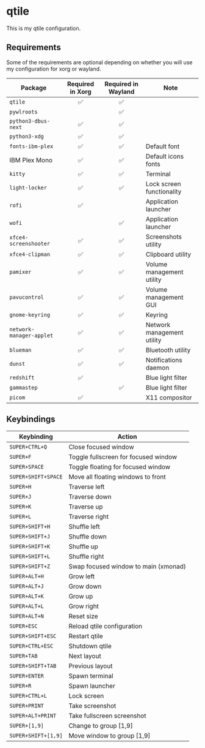 # qtile

This is my qtile configuration.

## Requirements

Some of the requirements are optional depending on whether you will use my
configuration for xorg or wayland.

| Package                  | Required in Xorg | Required in Wayland | Note                       |
| ------------------------ | :--------------: | :-----------------: | -------------------------- |
| `qtile`                  |        ✅        |         ✅          |                            |
| `pywlroots`              |                  |         ✅          |                            |
| `python3-dbus-next`      |        ✅        |         ✅          |                            |
| `python3-xdg`            |        ✅        |         ✅          |                            |
| `fonts-ibm-plex`         |        ✅        |         ✅          | Default font               |
| IBM Plex Mono            |        ✅        |         ✅          | Default icons fonts        |
| `kitty`                  |        ✅        |         ✅          | Terminal                   |
| `light-locker`           |        ✅        |         ✅          | Lock screen functionality  |
| `rofi`                   |        ✅        |                     | Application launcher       |
| `wofi`                   |                  |         ✅          | Application launcher       |
| `xfce4-screenshooter`    |        ✅        |         ✅          | Screenshots utility        |
| `xfce4-clipman`          |        ✅        |         ✅          | Clipboard utility          |
| `pamixer`                |        ✅        |         ✅          | Volume management utility  |
| `pavucontrol`            |        ✅        |         ✅          | Volume management GUI      |
| `gnome-keyring`          |        ✅        |         ✅          | Keyring                    |
| `network-manager-applet` |        ✅        |         ✅          | Network management utility |
| `blueman`                |        ✅        |         ✅          | Bluetooth utility          |
| `dunst`                  |        ✅        |         ✅          | Notifications daemon       |
| `redshift`               |        ✅        |                     | Blue light filter          |
| `gammastep`              |                  |         ✅          | Blue light filter          |
| `picom`                  |        ✅        |                     | X11 compositor             |

## Keybindings

| Keybinding          | Action                               |
| ------------------- | ------------------------------------ |
| `SUPER+CTRL+Q`      | Close focused window                 |
| `SUPER+F`           | Toggle fullscreen for focused window |
| `SUPER+SPACE`       | Toggle floating for focused window   |
| `SUPER+SHIFT+SPACE` | Move all floating windows to front   |
| `SUPER+H`           | Traverse left                        |
| `SUPER+J`           | Traverse down                        |
| `SUPER+K`           | Traverse up                          |
| `SUPER+L`           | Traverse right                       |
| `SUPER+SHIFT+H`     | Shuffle left                         |
| `SUPER+SHIFT+J`     | Shuffle down                         |
| `SUPER+SHIFT+K`     | Shuffle up                           |
| `SUPER+SHIFT+L`     | Shuffle right                        |
| `SUPER+SHIFT+Z`     | Swap focused window to main (xmonad) |
| `SUPER+ALT+H`       | Grow left                            |
| `SUPER+ALT+J`       | Grow down                            |
| `SUPER+ALT+K`       | Grow up                              |
| `SUPER+ALT+L`       | Grow right                           |
| `SUPER+ALT+N`       | Reset size                           |
| `SUPER+ESC`         | Reload qtile configuration           |
| `SUPER+SHIFT+ESC`   | Restart qtile                        |
| `SUPER+CTRL+ESC`    | Shutdown qtile                       |
| `SUPER+TAB`         | Next layout                          |
| `SUPER+SHIFT+TAB`   | Previous layout                      |
| `SUPER+ENTER`       | Spawn terminal                       |
| `SUPER+R`           | Spawn launcher                       |
| `SUPER+CTRL+L`      | Lock screen                          |
| `SUPER+PRINT`       | Take screenshot                      |
| `SUPER+ALT+PRINT`   | Take fullscreen screenshot           |
| `SUPER+[1,9]`       | Change to group [1,9]                |
| `SUPER+SHIFT+[1,9]` | Move window to group [1,9]           |
